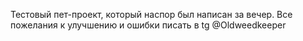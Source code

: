 Тестовый пет-проект, который наспор был написан за вечер. Все пожелания к улучшению и ошибки писать в tg @Oldweedkeeper
